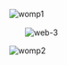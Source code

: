 ![womp1](https://github.com/user-attachments/assets/6110c2f4-e639-4c13-b928-3a225e03d8ef)

　　![web-3](https://github.com/user-attachments/assets/306a631c-4fdc-4a98-bb7c-8147987d2875)

![womp2](https://github.com/user-attachments/assets/1b5342eb-8413-4c63-a7f9-0deaf86f7b81)

